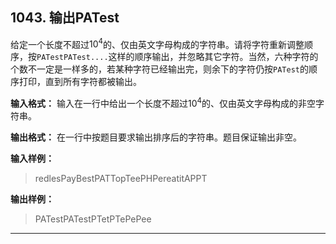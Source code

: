 ﻿## 1043. 输出PATest
给定一个长度不超过$10^4$的、仅由英文字母构成的字符串。请将字符重新调整顺序，按`PATestPATest....`这样的顺序输出，并忽略其它字符。当然，六种字符的个数不一定是一样多的，若某种字符已经输出完，则余下的字符仍按`PATest`的顺序打印，直到所有字符都被输出。

**输入格式：**
输入在一行中给出一个长度不超过$10^4$的、仅由英文字母构成的非空字符串。

**输出格式：**
在一行中按题目要求输出排序后的字符串。题目保证输出非空。

**输入样例：**
>redlesPayBestPATTopTeePHPereatitAPPT  

**输出样例：**
>PATestPATestPTetPTePePee  

---
```c

```